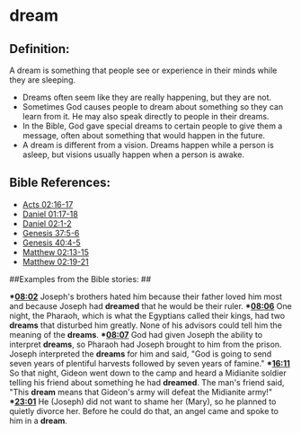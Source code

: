 # dream #

## Definition: ##

A dream is something that people see or experience in their minds while they are sleeping.

 * Dreams often seem like they are really happening, but they are not.
 * Sometimes God causes people to dream about something so they can learn from it. He may also speak directly to people in their dreams.
 * In the Bible, God gave special dreams to certain people to give them a message, often about something that would happen in the future.
 * A dream is different from a vision. Dreams happen while a person is asleep, but visions usually happen when a person is awake.



## Bible References: ##

* [Acts 02:16-17](en/tn/act/help/02/16)
* [Daniel 01:17-18](en/tn/dan/help/01/17)
* [Daniel 02:1-2](en/tn/dan/help/02/01)
* [Genesis 37:5-6](en/tn/gen/help/37/05)
* [Genesis 40:4-5](en/tn/gen/help/40/04)
* [Matthew 02:13-15](en/tn/mat/help/02/13)
* [Matthew 02:19-21](en/tn/mat/help/02/19)

##Examples from the Bible stories: ##

  __*[08:02](en/tn/obs/help/08/02)__ Joseph's brothers hated him because their father loved him most and because Joseph had __dreamed__ that he would be their ruler.
  __*[08:06](en/tn/obs/help/08/06)__ One night, the Pharaoh, which is what the Egyptians called their kings, had two __dreams__ that disturbed him greatly. None of his advisors could tell him the meaning of the __dreams__.
  __*[08:07](en/tn/obs/help/08/07)__ God had given Joseph the ability to interpret __dreams__, so Pharaoh had Joseph brought to him from the prison. Joseph interpreted the __dreams__ for him and said, "God is going to send seven years of plentiful harvests followed by seven years of famine."
  __*[16:11](en/tn/obs/help/16/11)__ So that night, Gideon went down to the camp and heard a Midianite soldier telling his friend about something he had __dreamed__. The man's friend said, "This __dream__ means that Gideon's army will defeat the Midianite army!"
  __*[23:01](en/tn/obs/help/23/01)__ He (Joseph) did not want to shame her (Mary), so he planned to quietly divorce her. Before he could do that, an angel came and spoke to him in a __dream__.